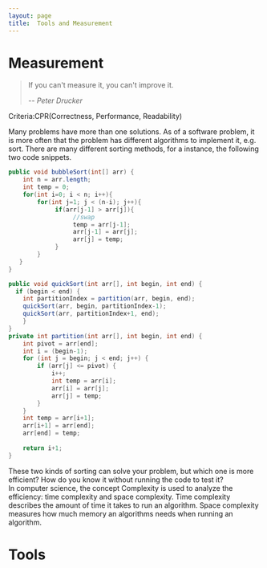 ```yaml
---
layout: page
title:  Tools and Measurement 
---
```


# Measurement
> If you can't measure it, you can't improve it.
>
> -- <cite>Peter Drucker</cite> 


Criteria:CPR(Correctness, Performance, Readability)  

Many problems have more than one solutions. As of a software problem, it is more often that the problem has different algorithms to implement it, e.g. sort. There are many different sorting methods, for a instance, the following two code snippets.  
```java
public void bubbleSort(int[] arr) {  
    int n = arr.length;  
    int temp = 0;  
    for(int i=0; i < n; i++){  
        for(int j=1; j < (n-i); j++){  
             if(arr[j-1] > arr[j]){  
                  //swap  
                  temp = arr[j-1];  
                  arr[j-1] = arr[j];  
                  arr[j] = temp;  
             }    
        }  
   }  
}  
```
```java
public void quickSort(int arr[], int begin, int end) {
  if (begin < end) {
    int partitionIndex = partition(arr, begin, end);
    quickSort(arr, begin, partitionIndex-1);
    quickSort(arr, partitionIndex+1, end);
    }
}
private int partition(int arr[], int begin, int end) {
    int pivot = arr[end];
    int i = (begin-1);
    for (int j = begin; j < end; j++) {
        if (arr[j] <= pivot) {
            i++;
            int temp = arr[i];
            arr[i] = arr[j];
            arr[j] = temp;
        }
    }
    int temp = arr[i+1];
    arr[i+1] = arr[end];
    arr[end] = temp;
    
    return i+1;
}
```
These two kinds of sorting can solve your problem, but which one is more efficient? How do you know it without running the code to test it?  
In computer science, the concept Complexity is used to analyze the efficiency: time complexity and space complexity. Time complexity describes the amount of time it takes to run an algorithm. Space complexity measures how much memory an algorithms needs when running an algorithm.  

# Tools



